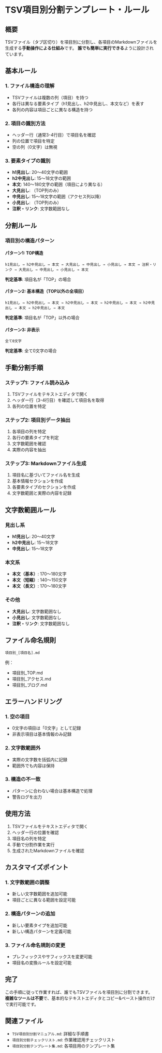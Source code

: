 # TSV項目別分割テンプレート・ルール

## 概要
TSVファイル（タブ区切り）を項目別に分割し、各項目のMarkdownファイルを生成する**手動操作による仕組み**です。
**誰でも簡単に実行できる**ように設計されています。

## 基本ルール

### 1. ファイル構造の理解
- TSVファイルは複数の列（項目）を持つ
- 各行は異なる要素タイプ（h1見出し、h2中見出し、本文など）を表す
- 各列の内容は項目ごとに異なる構造を持つ

### 2. 項目の識別方法
- ヘッダー行（通常3-4行目）で項目名を確認
- 列の位置で項目を特定
- 空の列（0文字）は無視

### 3. 要素タイプの識別
- **h1見出し**: 20～40文字の範囲
- **h2中見出し**: 15～18文字の範囲  
- **本文**: 140～180文字の範囲（項目により異なる）
- **大見出し**: （TOP列のみ）
- **中見出し**: 15～18文字の範囲（アクセス列以降）
- **小見出し**: （TOP列のみ）
- **注釈・リンク**: 文字数範囲なし

## 分割ルール

### 項目別の構造パターン

#### パターン1: TOP構造
```
h1見出し → h2中見出し → 本文 → 大見出し → 中見出し → 小見出し → 本文 → 注釈・リンク → 大見出し → 中見出し → 小見出し → 本文
```
**判定基準**: 項目名が「TOP」の場合

#### パターン2: 基本構造（TOP以外の全項目）
```
h1見出し → h2中見出し → 本文 → h2中見出し → 本文 → h2中見出し → 本文 → h2中見出し → 本文 → h2中見出し → 本文
```
**判定基準**: 項目名が「TOP」以外の場合

#### パターン3: 非表示
```
全て0文字
```
**判定基準**: 全て0文字の場合

## 手動分割手順

### ステップ1: ファイル読み込み
1. TSVファイルをテキストエディタで開く
2. ヘッダー行（3-4行目）を確認して項目名を取得
3. 各列の位置を特定

### ステップ2: 項目別データ抽出
1. 各項目の列を特定
2. 各行の要素タイプを判定
3. 文字数範囲を確認
4. 実際の内容を抽出

### ステップ3: Markdownファイル生成
1. 項目名に基づいてファイル名を生成
2. 基本情報セクションを作成
3. 各要素タイプのセクションを作成
4. 文字数範囲と実際の内容を記録

## 文字数範囲ルール

### 見出し系
- **h1見出し**: 20～40文字
- **h2中見出し**: 15～18文字
- **中見出し**: 15～18文字

### 本文系
- **本文（基本）**: 170～180文字
- **本文（短縮）**: 140～150文字
- **本文（長文）**: 170～180文字

### その他
- **大見出し**: 文字数範囲なし
- **小見出し**: 文字数範囲なし
- **注釈・リンク**: 文字数範囲なし

## ファイル命名規則

```
項目別_[項目名].md
```

例：
- 項目別_TOP.md
- 項目別_アクセス.md
- 項目別_ブログ.md

## エラーハンドリング

### 1. 空の項目
- 0文字の項目は「0文字」として記録
- 非表示項目は基本情報のみ記録

### 2. 文字数範囲外
- 実際の文字数を括弧内に記録
- 範囲外でも内容は保持

### 3. 構造の不一致
- パターンに合わない場合は基本構造で処理
- 警告ログを出力

## 使用方法

1. TSVファイルをテキストエディタで開く
2. ヘッダー行の位置を確認
3. 項目名の列を特定
4. 手動で分割作業を実行
5. 生成されたMarkdownファイルを確認

## カスタマイズポイント

### 1. 文字数範囲の調整
- 新しい文字数範囲を追加可能
- 項目ごとに異なる範囲を設定可能

### 2. 構造パターンの追加
- 新しい要素タイプを追加可能
- 新しい構造パターンを定義可能

### 3. ファイル命名規則の変更
- プレフィックスやサフィックスを変更可能
- 項目名の変換ルールを設定可能

## 完了

この手順に従って作業すれば、誰でもTSVファイルを項目別に分割できます。
**複雑なツールは不要**で、基本的なテキストエディタとコピー&ペースト操作だけで実行可能です。

## 関連ファイル

- `TSV項目別分割マニュアル.md`: 詳細な手順書
- `項目別分割チェックリスト.md`: 作業確認用チェックリスト
- `項目別分割テンプレート集.md`: 各項目用のテンプレート集
